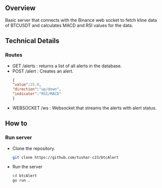 ## Overview
Basic server that connects with the Binance web socket to fetch kline data of BTCUSDT and calculates MACD and RSI values for the data.

## Technical Details
### Routes
- GET /alerts : returns a list of all alerts in the database.
- POST /alert : Creates an alert. 
    ```JSON
    {
    "value":25.0,
    "direction":"up/down",
    "indicator":"RSI/MACD"
    }
    ```
- WEBSOCKET /ws : Websocket that streams the alerts with alert status.

## How to
### Run server
- Clone the repository.
    ```bash
    git clone https://github.com/tushar-c23/btcAlert
    ```
- Run the server
    ```bash
    cd btcAlert
    go run .
    ```